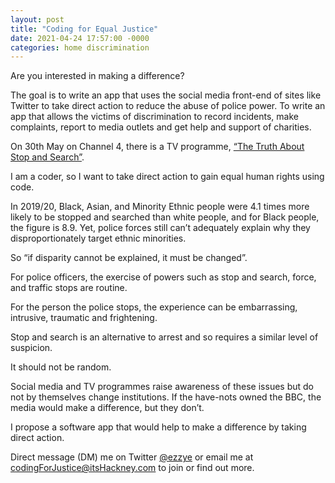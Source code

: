 ```yaml
---
layout: post
title: "Coding for Equal Justice"
date: 2021-04-24 17:57:00 -0000
categories: home discrimination
---
```


Are you interested in making a difference?

The goal is to write an app that uses the social media front-end of sites like Twitter to take direct action to reduce the abuse of police power.
To write an app that allows the victims of discrimination to record incidents, make complaints, report to media outlets and get help and support of charities.

On 30th May on Channel 4, there is a TV programme, [“The Truth About Stop and Search”](https://www.channel4.com/programmes/the-truth-about-police-stop-search).

I am a coder, so I want to take direct action to gain equal human rights using code.

In 2019/20, Black, Asian, and Minority Ethnic people were 4.1 times more likely to be stopped and searched than white people, and for Black people, the figure is 8.9.
Yet, police forces still can’t adequately explain why they disproportionately target ethnic minorities.

So “if disparity cannot be explained, it must be changed”.

For police officers, the exercise of powers such as stop and search, force, and traffic stops are routine.

For the person the police stops, the experience can be embarrassing, intrusive, traumatic and frightening.

Stop and search is an alternative to arrest and so requires a similar level of suspicion.

It should not be random.

Social media and TV programmes raise awareness of these issues but do not by themselves change institutions.
If the have-nots owned the BBC, the media would make a difference, but they don’t.

I propose a software app that would help to make a difference by taking direct action.

Direct message (DM) me on Twitter [@ezzye](https://twitter.com/ezzye) or email me at [codingForJustice@itsHackney.com](codingForJustice@itsHackney.com) to join or find out more.


